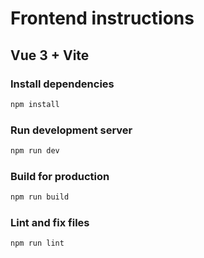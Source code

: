 # Frontend instructions
## Vue 3 + Vite

### Install dependencies
```bash
npm install
```

### Run development server
```bash
npm run dev
```

### Build for production
```bash
npm run build
```

### Lint and fix files
```bash
npm run lint
```
